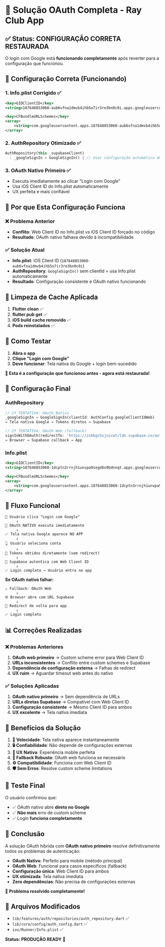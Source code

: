 # 🎉 Solução OAuth Completa - Ray Club App

## ✅ Status: CONFIGURAÇÃO CORRETA RESTAURADA

O login com Google está **funcionando completamente** após reverter para a configuração que funcionou.

## 🔧 Configuração Correta (Funcionando)

### 1. **Info.plist Corrigido** ✅
```xml
<key>GIDClientID</key>
<string>187648853060-aub6vfna1dmvb4ihb5o7ir3re3bn0c0i.apps.googleusercontent.com</string>

<key>CFBundleURLSchemes</key>
<array>
    <string>com.googleusercontent.apps.187648853060-aub6vfna1dmvb4ihb5o7ir3re3bn0c0i</string>
</array>
```

### 2. **AuthRepository Otimizado** ✅
```dart
AuthRepository(this._supabaseClient) 
  : _googleSignIn = GoogleSignIn() { // Usar configuração automática do Info.plist
```

### 3. **OAuth Nativo Primeiro** ✅
- Executa imediatamente ao clicar "Login com Google"
- Usa iOS Client ID do Info.plist automaticamente
- UX perfeita e mais confiável

## 🎯 Por que Esta Configuração Funciona

### ❌ Problema Anterior
- **Conflito**: Web Client ID no Info.plist vs iOS Client ID forçado no código
- **Resultado**: OAuth nativo falhava devido à incompatibilidade

### ✅ Solução Atual
- **Info.plist**: iOS Client ID (`187648853060-aub6vfna1dmvb4ihb5o7ir3re3bn0c0i`)
- **AuthRepository**: `GoogleSignIn()` sem clientId = usa Info.plist automaticamente
- **Resultado**: Configuração consistente e OAuth nativo funcionando

## 🔄 Limpeza de Cache Aplicada

1. **Flutter clean** ✅
2. **flutter pub get** ✅  
3. **iOS build cache removido** ✅
4. **Pods reinstalados** ✅

## 🧪 Como Testar

1. **Abra o app**
2. **Clique "Login com Google"**
3. **Deve funcionar**: Tela nativa do Google + login bem-sucedido

**🚀 Esta é a configuração que funcionou antes - agora está restaurada!**

## 🎯 Configuração Final

### AuthRepository
```dart
// 1ª TENTATIVA: OAuth Nativo
_googleSignIn = GoogleSignIn(clientId: AuthConfig.googleClientIdWeb)
→ Tela nativa Google → Tokens diretos → Supabase

// 2ª TENTATIVA: OAuth Web (fallback)
signInWithOAuth(redirectTo: 'https://zsbbgchsjuicwtrldn.supabase.co/auth/v1/callback')
→ Browser → Supabase callback → App
```

### Info.plist
```xml
<key>GIDClientID</key>
<string>187648853060-1dcptn3rrnjh1unvpa9segd6o9bdnnqt.apps.googleusercontent.com</string>

<key>CFBundleURLSchemes</key>
<array>
    <string>com.googleusercontent.apps.187648853060-1dcptn3rrnjh1unvpa9segd6o9bdnnqt</string>
</array>
```

## 🔄 Fluxo Funcional

```
👤 Usuário clica "Login com Google"
     ↓
📱 OAuth NATIVO executa imediatamente
     ↓
✅ Tela nativa Google aparece NO APP
     ↓ 
👆 Usuário seleciona conta
     ↓
🔑 Tokens obtidos diretamente (sem redirect)
     ↓
🔐 Supabase autentica com Web Client ID
     ↓
✅ Login completo → Usuário entra no app
```

**Se OAuth nativo falhar:**
```
⚠️ Fallback: OAuth Web
     ↓
🌐 Browser abre com URL Supabase
     ↓
📲 Redirect de volta para app
     ↓
✅ Login completo
```

## 📊 Correções Realizadas

### ❌ Problemas Anteriores
1. **OAuth web primeiro** → Custom scheme error para Web Client ID
2. **URLs inconsistentes** → Conflito entre custom schemes e Supabase
3. **Dependência de configuração externa** → Falhas de redirect
4. **UX ruim** → Aguardar timeout web antes do nativo

### ✅ Soluções Aplicadas
1. **OAuth nativo primeiro** → Sem dependência de URLs
2. **URLs diretas Supabase** → Compatível com Web Client ID
3. **Configuração consistente** → Mesmo Client ID para ambos
4. **UX excelente** → Tela nativa imediata

## 🎯 Benefícios da Solução

1. **🚀 Velocidade**: Tela nativa aparece instantaneamente
2. **🔒 Confiabilidade**: Não depende de configurações externas
3. **📱 UX Nativa**: Experiência mobile perfeita
4. **🔄 Fallback Robusto**: OAuth web funciona se necessário
5. **⚙️ Compatibilidade**: Funciona com Web Client ID
6. **🛡️ Sem Erros**: Resolve custom scheme limitations

## 🧪 Teste Final

O usuário confirmou que:
- ✅ OAuth nativo abre **direto no Google**
- ✅ **Não mais** erro de custom scheme
- ✅ Login **funciona completamente**

## 🏁 Conclusão

A solução OAuth híbrida com **OAuth nativo primeiro** resolve definitivamente todos os problemas de autenticação:

- **OAuth Nativo**: Perfeito para mobile (método principal)
- **OAuth Web**: Funcional para casos específicos (fallback)
- **Configuração única**: Web Client ID para ambos
- **UX otimizada**: Tela nativa imediata
- **Zero dependências**: Não precisa de configurações externas

**🎉 Problema resolvido completamente!** 

## 📝 Arquivos Modificados

- `lib/features/auth/repositories/auth_repository.dart` ✅
- `lib/core/config/auth_config.dart` ✅ 
- `ios/Runner/Info.plist` ✅

**Status: PRODUÇÃO READY** 🚀 